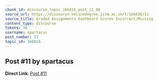 ```yaml
---
chunk_id: discourse_topic_166816_post_11_00
source_url: https://discourse.onlinedegree.iitm.ac.in/t/166816/11
source_title: Graded Assignments Dashboard Scores Incorrect/Missing
content_type: discourse
tokens: 36
username: spartacus
post_number: 11
topic_id: 166816
---
```


## Post #11 by spartacus

**Direct Link**: [Post #11](https://discourse.onlinedegree.iitm.ac.in/t/166816/11)

